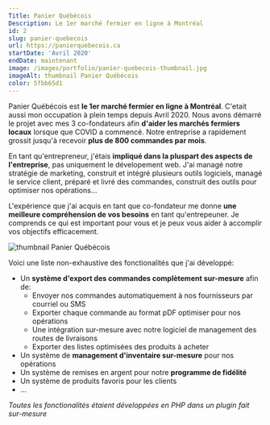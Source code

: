 ```yaml
---
Title: Panier Québécois
Description: Le 1er marché fermier en ligne à Montréal
id: 2
slug: panier-quebecois
url: https://panierquebecois.ca
startDate: 'Avril 2020'
endDate: maintenant
image: /images/portfolio/panier-quebecois-thumbnail.jpg
imageAlt: thumbnail Panier Québécois
color: 5fbb65d1
---
```


Panier Québécois est **le 1er marché fermier en ligne à Montréal**. C'etait aussi mon occupation à plein temps depuis Avril 2020. Nous avons démarré le projet avec mes 3 co-fondateurs afin **d'aider les marchés fermiers locaux** lorsque que COVID a commencé. Notre entreprise a rapidement grossit jusqu'à recevoir **plus de 800 commandes par mois**.

En tant qu'entrepreneur, j'étais **impliqué dans la pluspart des aspects de l'entreprise**, pas uniquement le dévelopement web. J'ai managé notre stratégie de marketing, construit et intégré plusieurs outils logiciels, managé le service client, préparé et livré des commandes, construit des outils pour optimiser nos opérations...

L'expérience que j'ai acquis en tant que co-fondateur me donne **une meilleure compréhension de vos besoins** en tant qu'entrepeuner. Je comprends ce qui est important pour vous et je peux vous aider à accomplir vos objectifs efficacement.

![thumbnail Panier Québécois](/images/portfolio/panier-quebecois-thumbnail.jpg)

Voici une liste non-exhaustive des fonctionalités que j'ai développé:

- Un **système d'export des commandes complètement sur-mesure** afin de:
  - Envoyer nos commandes automatiquement à nos fournisseurs par courriel ou SMS
  - Exporter chaque commande au format pDF optimiser pour nos opérations
  - Une intégration sur-mesure avec notre logiciel de management des routes de livraisons
  - Exporter des listes optimisées des produits à acheter
- Un système de **management d'inventaire sur-mesure** pour nos opérations
- Un système de remises en argent pour notre **programme de fidélité**
- Un système de produits favoris pour les clients
- ...

_Toutes les fonctionalités étaient développées en PHP dans un plugin fait sur-mesure_
